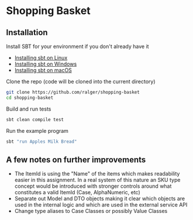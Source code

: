 Shopping Basket
===============

## Installation

Install SBT for your environment if you don't already have it 
* [Installing sbt on Linux](https://www.scala-sbt.org/1.x/docs/Installing-sbt-on-Linux.html)
* [Installing sbt on Windows](https://www.scala-sbt.org/1.x/docs/Installing-sbt-on-Windows.html)
* [Installing sbt on macOS](https://www.scala-sbt.org/1.x/docs/Installing-sbt-on-Mac.html)

Clone the repo (code will be cloned into the current directory)

```bash
git clone https://github.com/ralger/shopping-basket 
cd shopping-basket 
```

Build and run tests
```bash
sbt clean compile test
```

Run the example program
```bash
sbt "run Apples Milk Bread"
```

## A few notes on further improvements 

* The ItemId is using the "Name" of the items which makes readability easier in this assignment. In a real system of this nature an SKU type concept would be introduced with stronger controls around what constitutes a valid ItemId (Case, AlphaNumeric, etc)
* Separate out Model and DTO objects making it clear which objects are used in the internal logic and which are used in the external service API
* Change type aliases to Case Classes or possibly Value Classes 
